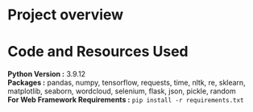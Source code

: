 # Project overview


# Code and Resources Used 
**Python Version :** 3.9.12                                                                 
**Packages :** pandas, numpy, tensorflow, requests, time, nltk, re, sklearn, matplotlib, seaborn, wordcloud, selenium, flask, json, pickle, random                                   
**For Web Framework Requirements :**  ```pip install -r requirements.txt```                               
